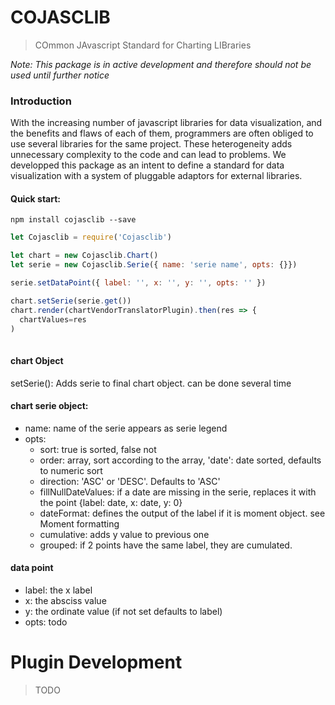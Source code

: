 # COJASCLIB
> COmmon JAvascript Standard for Charting LIBraries

*Note: This package is in active development and therefore should not be used until further notice*

### Introduction
With the increasing number of javascript libraries for data visualization, and the benefits and flaws of each of them, programmers are often obliged to use several libraries for the same project. These heterogeneity adds unnecessary complexity to the code and can lead to problems.
We developped this package as an intent to define a standard for data visualization with a system of pluggable adaptors for external libraries.

#### Quick start:
`npm install cojasclib --save`

```javascript
let Cojasclib = require('Cojasclib')

let chart = new Cojasclib.Chart()
let serie = new Cojasclib.Serie({ name: 'serie name', opts: {}})

serie.setDataPoint({ label: '', x: '', y: '', opts: '' })

chart.setSerie(serie.get())
chart.render(chartVendorTranslatorPlugin).then(res => {
  chartValues=res
)
            
```

 #### chart Object
 
 setSerie(): Adds serie to final chart object. can be done several time
 
 
 #### chart serie object:
 * name: name of the serie appears as serie legend
 * opts: 
   * sort: true is sorted, false not
   * order: array, sort according to the array, 'date': date sorted, defaults to numeric sort
   * direction: 'ASC' or 'DESC'. Defaults to 'ASC'
   * fillNullDateValues: if a date are missing in the serie, replaces it with the point {label: date, x: date, y: 0}
   * dateFormat: defines the output of the label if it is moment object. see Moment formatting
   * cumulative: adds y value to previous one
   * grouped: if 2 points have the same label, they are cumulated. 
 
 
 #### data point
 * label: the x label
 * x: the absciss value
 * y: the ordinate value (if not set defaults to label)
 * opts: todo

# Plugin Development
> TODO